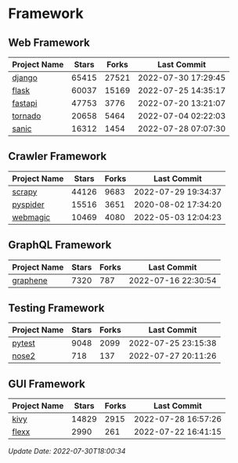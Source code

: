 # Framework

## Web Framework
| Project Name | Stars | Forks | Last Commit |
| ------------ | ----- | ----- | ----------- |
| [django](https://github.com/django/django) | 65415 | 27521 | 2022-07-30 17:29:45 |
| [flask](https://github.com/pallets/flask) | 60037 | 15169 | 2022-07-25 14:35:17 |
| [fastapi](https://github.com/tiangolo/fastapi) | 47753 | 3776 | 2022-07-20 13:21:07 |
| [tornado](https://github.com/tornadoweb/tornado) | 20658 | 5464 | 2022-07-04 02:22:03 |
| [sanic](https://github.com/sanic-org/sanic) | 16312 | 1454 | 2022-07-28 07:07:30 |

## Crawler Framework
| Project Name | Stars | Forks | Last Commit |
| ------------ | ----- | ----- | ----------- |
| [scrapy](https://github.com/scrapy/scrapy) | 44126 | 9683 | 2022-07-29 19:34:37 |
| [pyspider](https://github.com/binux/pyspider) | 15516 | 3651 | 2020-08-02 17:34:20 |
| [webmagic](https://github.com/code4craft/webmagic) | 10469 | 4080 | 2022-05-03 12:04:23 |

## GraphQL Framework
| Project Name | Stars | Forks | Last Commit |
| ------------ | ----- | ----- | ----------- |
| [graphene](https://github.com/graphql-python/graphene) | 7320 | 787 | 2022-07-16 22:30:54 |

## Testing Framework
| Project Name | Stars | Forks | Last Commit |
| ------------ | ----- | ----- | ----------- |
| [pytest](https://github.com/pytest-dev/pytest) | 9048 | 2099 | 2022-07-25 23:15:38 |
| [nose2](https://github.com/nose-devs/nose2) | 718 | 137 | 2022-07-27 20:11:26 |

## GUI Framework
| Project Name | Stars | Forks | Last Commit |
| ------------ | ----- | ----- | ----------- |
| [kivy](https://github.com/kivy/kivy) | 14829 | 2915 | 2022-07-28 16:57:26 |
| [flexx](https://github.com/flexxui/flexx) | 2990 | 261 | 2022-07-22 16:41:15 |

*Update Date: 2022-07-30T18:00:34*